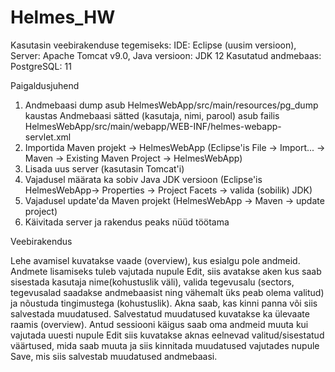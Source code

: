 # Helmes_HW

Kasutasin veebirakenduse tegemiseks:
IDE: Eclipse (uusim versioon),
Server: Apache Tomcat v9.0,
Java versioon: JDK 12
Kasutatud andmebaas: PostgreSQL: 11

Paigaldusjuhend

1) Andmebaasi dump asub HelmesWebApp/src/main/resources/pg_dump kaustas
   Andmebaasi sätted (kasutaja, nimi, parool) asub failis HelmesWebApp/src/main/webapp/WEB-INF/helmes-webapp-servlet.xml
2) Importida Maven projekt -> HelmesWebApp (Eclipse'is File -> Import... -> Maven -> Existing Maven Project -> HelmesWebApp)
3) Lisada uus server (kasutasin Tomcat'i)
4) Vajadusel määrata ka sobiv Java JDK versioon (Eclipse'is HelmesWebApp-> Properties -> Project Facets -> valida (sobilik) JDK)
5) Vajadusel update'da Maven projekt (HelmesWebApp -> Maven -> update project)
6) Käivitada server ja rakendus peaks nüüd töötama

Veebirakendus

Lehe avamisel kuvatakse vaade (overview), kus esialgu pole andmeid.
Andmete lisamiseks tuleb vajutada nupule Edit, siis avatakse aken kus saab sisestada kasutaja nime(kohustuslik väli),
valida tegevusalu (sectors, tegevusalad saadakse andmebaasist ning vähemalt üks peab olema valitud) ja nõustuda tingimustega (kohustuslik). Akna saab, kas kinni panna või siis salvestada muudatused. Salvestatud muudatused kuvatakse ka ülevaate raamis (overview). Antud sessiooni käigus saab oma andmeid muuta kui vajutada uuesti nupule Edit siis kuvatakse aknas eelnevad valitud/sisestatud väärtused, mida saab muuta ja siis kinnitada muudatused vajutades nupule Save, mis siis salvestab muudatused andmebaasi.

